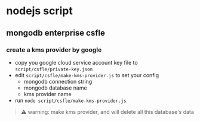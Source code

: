 
# nodejs script 

## mongodb enterprise csfle

### create a kms provider by google

- copy you google cloud service account key file to `script/csfle/private-key.json`
- edit `script/csfle/make-kms-provider.js` to set your config
  - mongodb connection string
  - mongodb database name
  - kms provider name
- run `node script/csfle/make-kms-provider.js`

> ⚠️ warning: make kms provider, and will delete all this database's data
